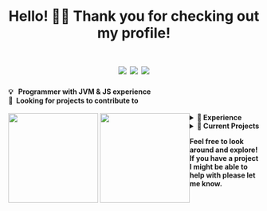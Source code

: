 <div align="center">
  <h1>Hello! 👋🏼 Thank you for checking out my profile!</h1>
  <h1>
    <a href="https://paypal.me/atrius"><img src="https://img.shields.io/badge/Support_Me-$-9900FF?style=for-the-badge&logo=paypal&logoColor=white"></a>
    <a href="mailto:xAtrius@outlook.com"><img src="https://img.shields.io/badge/Email_Me-xAtrius@outlook.com-EA4335?style=for-the-badge&logo=gmail&logoColor=white"></a>
    <a href="#"><img src="https://img.shields.io/github/followers/AtriusX?color=745df0&logo=github&style=for-the-badge"></a>
  </h1>
</div>
<b>
  💡 &nbsp;&nbsp;Programmer with JVM & JS experience
  <br />
  🔎 &nbsp;Looking for projects to contribute to
  <br />
</b>
</br>
<div align="center" style="float:left">
  <img height="180em" src="https://github-readme-stats-ruby-one.vercel.app/api?username=atriusx&bg_color=45,8052FF,5555FF&text_color=FFFFFF&title_color=21FFFF&icon_color=21FFFF&hide_border=true&border_radius=10&include_all_commits=true&count_private=true&custom_title=Github%20Stats" />
  <img height="180em" src="https://github-readme-stats-ruby-one.vercel.app/api/top-langs/?username=atriusx&layout=compact&bg_color=45,D82C20,FF5555&text_color=FFFFFF&title_color=FFF&icon_color=21FFFF&hide_border=true&border_radius=10&include_all_commits=true&count_private=true&custom_title=Language%20Breakdown&langs_count=8" />
</div>
<details>
  <summary><b>📝 Experience</b></summary>
  
  ## What I've Worked With
  
  **This is a shortlist of all the tools I've worked with to some extent in the past!**
  <div align="justify">
    <img src="https://img.shields.io/badge/Java-ED8B00?style=for-the-badge&logo=java&logoColor=white">
    <img src="https://img.shields.io/badge/Kotlin-7F52FF?&style=for-the-badge&logo=kotlin&logoColor=white">
    <img src="https://img.shields.io/badge/Kotest-4dbf4d?&style=for-the-badge&logo=kotlin&logoColor=white">
    <img src="https://img.shields.io/badge/MockK-FF00A1?&style=for-the-badge&logo=kotlin&logoColor=white">
    <img src="https://img.shields.io/badge/Arrow-35473F?&style=for-the-badge&logo=kotlin&logoColor=white">
    <img src="https://img.shields.io/badge/JavaScript-323330?style=for-the-badge&logo=javascript&logoColor=F7DF1E">
    <img src="https://img.shields.io/badge/TypeScript-007ACC?style=for-the-badge&logo=typescript&logoColor=white">
    <img src="https://img.shields.io/badge/Python-14354C?style=for-the-badge&logo=python&logoColor=white">
    <img src="https://img.shields.io/badge/HTML-E44D26?style=for-the-badge&logo=html5&logoColor=white">
    <img src="https://img.shields.io/badge/CSS-379AD6?style=for-the-badge&logo=css3&logoColor=white">
    <img src="https://img.shields.io/badge/P5.js-ED225D?style=for-the-badge&logo=p5.js&logoColor=white">
    <img src="https://img.shields.io/badge/Socket.io-000?style=for-the-badge&logo=socket.io&logoColor=white">
    <img src="https://img.shields.io/badge/React-10DAFF?style=for-the-badge&logo=react&logoColor=white">
    <img src="https://img.shields.io/badge/Next.js-000?style=for-the-badge&logo=next.js&logoColor=white">
    <img src="https://img.shields.io/badge/Express.js-313131?style=for-the-badge&logo=express&logoColor=white">
    <img src="https://img.shields.io/badge/Mikro_ORM-166788?style=for-the-badge&logo=typescript&logoColor=white">
    <img src="https://img.shields.io/badge/JDA-994BDC?style=for-the-badge&logo=java">
    <img src="https://img.shields.io/badge/Jetbrains_Compose-4285F4?style=for-the-badge&logo=jetbrains&logoColor=white">
    <img src="https://img.shields.io/badge/Spring_Boot-6DB33F?style=for-the-badge&logo=springboot&logoColor=white">
    <img src="https://img.shields.io/badge/Git-F05032?style=for-the-badge&logo=git&logoColor=white">
    <img src="https://img.shields.io/badge/Github-181717?style=for-the-badge&logo=github&logoColor=white">
    <img src="https://img.shields.io/badge/Gitlab-FCA121?style=for-the-badge&logo=gitlab&logoColor=white">
    <img src="https://img.shields.io/badge/Gradle-02303A?style=for-the-badge&logo=gradle&logoColor=white">
    <img src="https://img.shields.io/badge/Maven-C71A36?style=for-the-badge&logo=apachemaven&logoColor=white">
    <img src="https://img.shields.io/badge/NPM-CB3837?style=for-the-badge&logo=npm&logoColor=white">
    <img src="https://img.shields.io/badge/Yarn-2C8EBB?style=for-the-badge&logo=yarn&logoColor=white">
    <img src="https://img.shields.io/badge/IntelliJ-000?style=for-the-badge&logo=intellijidea&logoColor=white">
    <img src="https://img.shields.io/badge/vscode-007ACC?style=for-the-badge&logo=visualstudiocode&logoColor=white">
    <img src="https://img.shields.io/badge/Docker-2496ED?style=for-the-badge&logo=docker&logoColor=white">
    <img src="https://img.shields.io/badge/Redis-DC382D?style=for-the-badge&logo=redis&logoColor=white">
    <img src="https://img.shields.io/badge/Postgres-4169E1?style=for-the-badge&logo=postgresql&logoColor=white">
    <img src="https://img.shields.io/badge/Paper_MC-5555FF?style=for-the-badge&logo=java&logoColor=white">
  </div>

  ## Other Things I Want To Explore
  
  **Things I want to experiment with, or have briefly looked at but haven't had the time to sit down with.**
  <div align="justify">
    <img src="https://img.shields.io/badge/Scala-DC322F?style=for-the-badge&logo=scala&logoColor=white">
    <img src="https://img.shields.io/badge/Rust-000000?style=for-the-badge&logo=rust&logoColor=white">
    <img src="https://img.shields.io/badge/Prisma-2D3748?style=for-the-badge&logo=prisma&logoColor=white">
    <img src="https://img.shields.io/badge/Spring-6DB33F?style=for-the-badge&logo=spring&logoColor=white">
    <img src="https://img.shields.io/badge/JUnit_5-25A162?style=for-the-badge&logo=junit5&logoColor=white">
    <img src="https://img.shields.io/badge/Vue-4FC08D?style=for-the-badge&logo=vue.js&logoColor=white">
    <img src="https://img.shields.io/badge/Svelte-FF3E00?style=for-the-badge&logo=svelte&logoColor=white">
    <img src="https://img.shields.io/badge/Gatsby-663399?style=for-the-badge&logo=gatsby&logoColor=white">
    <img src="https://img.shields.io/badge/Tailwind_CSS-06B6D4?style=for-the-badge&logo=tailwindcss&logoColor=white">
    <img src="https://img.shields.io/badge/Appwrite-F02E65?style=for-the-badge&logo=appwrite&logoColor=white">
    <img src="https://img.shields.io/badge/Framer_Motion-7700FF?style=for-the-badge&logo=framer&logoColor=white">
    <img src="https://img.shields.io/badge/Storybook-FF4785?style=for-the-badge&logo=storybook&logoColor=white">
    <img src="https://img.shields.io/badge/Github_Actions-181717?style=for-the-badge&logo=githubactions&logoColor=white">
    <img src="https://img.shields.io/badge/Circle_CI-343434?style=for-the-badge&logo=circleci&logoColor=white">
    <img src="https://img.shields.io/badge/Kubernetes-326CE5?style=for-the-badge&logo=kubernetes&logoColor=white">
    <img src="https://img.shields.io/badge/AWS-232F3E?style=for-the-badge&logo=amazonaws&logoColor=white">
    <img src="https://img.shields.io/badge/Mongo_DB-47A248?style=for-the-badge&logo=mongodb&logoColor=white">
    <img src="https://img.shields.io/badge/SQLite-003B57?style=for-the-badge&logo=sqlite&logoColor=white">
    <img src="https://img.shields.io/badge/Graph_QL-E10098?style=for-the-badge&logo=graphql&logoColor=white">
    <img src="https://img.shields.io/badge/Figma-F24E1E?style=for-the-badge&logo=figma&logoColor=white">
    <img src="https://img.shields.io/badge/Framer-7700FF?style=for-the-badge&logo=framer&logoColor=white">
  </div>
</details>
<details>
  <summary><b>🚀 Current Projects</b></summary>
  
  ## Active Projects

  <div align="justify">  
    <a href="https://github.com/AtriusX/Waystones"><img src="https://img.shields.io/badge/Waystones-8934eb?style=for-the-badge&url=https://github.com/AtriusX/Waystones/" /></a>
  </div>
  
  ## Inactive Projects
  
  <div align="justify">
    <a href="https://github.com/AtriusX/DungeonKit"><img src="https://img.shields.io/badge/DungeonKit-7F52FF?style=for-the-badge&url=https://github.com/AtriusX/DungeonKit/" /></a>
    <a href="https://github.com/AtriusX/Duelingo"><img src="https://img.shields.io/badge/Duelingo-58CC02?style=for-the-badge&url=https://github.com/AtriusX/Duelingo/" /></a>
    <a href="https://github.com/AtriusX/Rest-Calculator"><img src="https://img.shields.io/badge/Rest_Calculator-6DB33F?style=for-the-badge&url=https://github.com/AtriusX/Rest-Calculator/" /></a>
  </div>
</details>

**Feel free to look around and explore! If you have a project I might be able to help with please let me know.**
